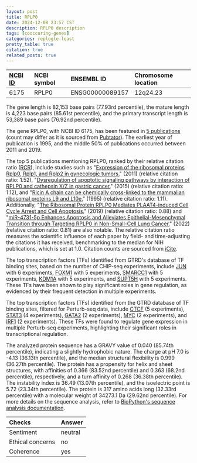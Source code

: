```yaml
---
layout: post
title: RPLP0
date: 2024-12-08 23:57 CST
description: RPLP0 description
tags: [cooccuring-genes]
categories: replogle-least
pretty_table: true
citation: true
related_posts: true
---
```




| [NCBI ID](https://www.ncbi.nlm.nih.gov/gene/6175) | NCBI symbol | ENSEMBL ID | Chromosome location |
| :-------- | :------- | :-------- | :------- |
| 6175  | RPLP0 | ENSG00000089157 | 12q24.23 |



The gene length is 82,153 base pairs (77.93rd percentile), the mature length is 4,223 base pairs (85.61st percentile), and the primary transcript length is 53,389 base pairs (76.92nd percentile).


The gene RPLP0, with NCBI ID 6175, has been featured in [5 publications](https://pubmed.ncbi.nlm.nih.gov/?term=%22RPLP0%22) (count may differ as it is sourced from [Pubtator](https://academic.oup.com/nar/article/47/W1/W587/5494727)). The earliest year of publication is 1995, and the middle 50% of publications occurred between 2011 and 2019.


The top 5 publications mentioning RPLP0, ranked by their relative citation ratio ([RCR](https://journals.plos.org/plosbiology/article?id=10.1371/journal.pbio.1002541)), include studies such as "[Expression of the ribosomal proteins Rplp0, Rplp1, and Rplp2 in gynecologic tumors.](https://pubmed.ncbi.nlm.nih.gov/21040949)" (2011) (relative citation ratio: 1.52), "[Dysregulation of apoptotic signaling pathways by interaction of RPLP0 and cathepsin X/Z in gastric cancer.](https://pubmed.ncbi.nlm.nih.gov/25433997)" (2015) (relative citation ratio: 1.12), and "[Ricin A chain can be chemically cross-linked to the mammalian ribosomal proteins L9 and L10e.](https://pubmed.ncbi.nlm.nih.gov/7759553)" (1995) (relative citation ratio: 1.11). Additionally, "[The Ribosomal Protein RPLP0 Mediates PLAAT4-induced Cell Cycle Arrest and Cell Apoptosis.](https://pubmed.ncbi.nlm.nih.gov/31131438)" (2019) (relative citation ratio: 0.88) and "[miR-4731-5p Enhances Apoptosis and Alleviates Epithelial-Mesenchymal Transition through Targeting RPLP0 in Non-Small-Cell Lung Cancer.](https://pubmed.ncbi.nlm.nih.gov/35342398)" (2022) (relative citation ratio: 0.81) are also notable. The relative citation ratio measures the scientific influence of each paper by field- and time-adjusting the citations it has received, benchmarking to the median for NIH publications, which is set at 1.0. Citation counts are sourced from [iCite](https://icite.od.nih.gov).





The top transcription factors (TFs) identified from GTRD's database of TF binding sites, based on the number of CHIP-seq experiments, include [JUN](https://www.ncbi.nlm.nih.gov/gene/3725) with 6 experiments, [FOXM1](https://www.ncbi.nlm.nih.gov/gene/2305) with 5 experiments, [SMARCC1](https://www.ncbi.nlm.nih.gov/gene/6599) with 5 experiments, [KDM1A](https://www.ncbi.nlm.nih.gov/gene/23028) with 5 experiments, and [SUPT5H](https://www.ncbi.nlm.nih.gov/gene/6829) with 5 experiments. These TFs have been shown to play significant roles in gene regulation, as evidenced by their frequent detection in multiple experiments.


The top transcription factors (TFs) identified from the GTRD database of TF binding sites, filtered for Perturb-seq data, include [CTCF](https://www.ncbi.nlm.nih.gov/gene/6829) (5 experiments), [STAT3](https://www.ncbi.nlm.nih.gov/gene/6872) (4 experiments), [GATA2](https://www.ncbi.nlm.nih.gov/gene/2623) (2 experiments), [MYC](https://www.ncbi.nlm.nih.gov/gene/4849) (2 experiments), and [IRF1](https://www.ncbi.nlm.nih.gov/gene/3659) (2 experiments). These TFs were found to regulate gene expression in multiple Perturb-seq experiments, highlighting their significant roles in transcriptional regulation.








The analyzed protein sequence has a GRAVY value of 0.040 (85.74th percentile), indicating a slightly hydrophobic nature. The charge at pH 7.0 is -4.13 (36.13th percentile), and the median structural flexibility is 0.999 (36.27th percentile). The protein has a propensity for helix and sheet structures, with affinities of 0.366 (83.52nd percentile) and 0.363 (68.2nd percentile), respectively, and a turn affinity of 0.268 (36.38th percentile). The instability index is 36.49 (13.07th percentile), and the isoelectric point is 5.72 (23.34th percentile). The protein is 317 amino acids long (32.33rd percentile) with a molecular weight of 34273.1 Da (29.62nd percentile). For more details on the sequence analysis, refer to [BioPython's sequence analysis documentation](https://biopython.org/docs/1.75/api/Bio.SeqUtils.ProtParam.html).



| Checks    | Answer |
| :-------- | :------- |
| Sentiment  | neutral   |
| Ethical concerns | no     |
| Coherence    | yes    |